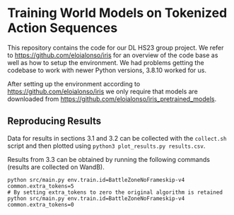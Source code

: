 # Training World Models on Tokenized Action Sequences

This repository contains the code for our DL HS23 group project. We refer to
https://github.com/eloialonso/iris for an overview of the code base as well as how to
setup the environment. We had problems getting the codebase to work with newer Python
versions, 3.8.10 worked for us.

After setting up the environment according to https://github.com/eloialonso/iris we only
require that models are downloaded from
https://github.com/eloialonso/iris_pretrained_models.

## Reproducing Results

Data for results in sections 3.1 and 3.2 can be collected with the `collect.sh` script and
then plotted using `python3 plot_results.py results.csv`.

Results from 3.3 can be obtained by running the following commands (results are collected
on WandB).
```
python src/main.py env.train.id=BattleZoneNoFrameskip-v4 common.extra_tokens=5
# By setting extra_tokens to zero the original algorithm is retained
python src/main.py env.train.id=BattleZoneNoFrameskip-v4 common.extra_tokens=0
```

